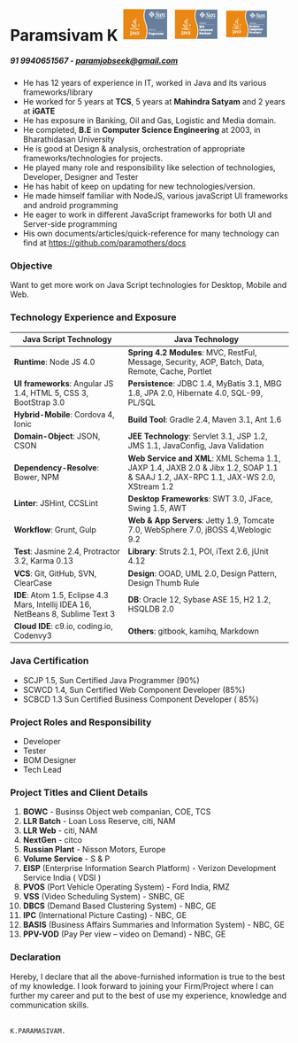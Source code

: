 
Paramsivam K                                            <img src="misc/SCJP.png" height="60" width="85" />  <img src="misc/SCWCD.png" height="60" width="85" />  <img src="misc/SCBCD.png" height="60" width="85" />
=======================================================================================================================================================================================================================================

##### 91 9940651567 - paramjobseek@gmail.com #####

* He has 12 years of experience in IT, worked in Java and its various
  frameworks/library
* He worked for 5 years at **TCS**, 5 years at **Mahindra Satyam** and 2
  years at **iGATE**
* He has exposure in Banking, Oil and Gas, Logistic and Media domain.
* He completed, **B.E** in **Computer Science Engineering** at 2003, in
  Bharathidasan University
* He is good at Design & analysis, orchestration of appropriate
  frameworks/technologies for projects.
* He played many role and responsibility like selection of technologies, Developer,  Designer and Tester
* He has habit of keep on updating for new technologies/version.
* He made himself familiar with NodeJS, various javaScript UI frameworks
  and android programming
* He eager to work in different JavaScript frameworks for both UI and
  Server-side programming
* His own documents/articles/quick-reference for many technology can
  find at https://github.com/paramothers/docs


### Objective

Want to get more work on Java Script technologies for Desktop, Mobile and Web.

### Technology Experience and Exposure

|  Java Script Technology |  Java Technology  |
| ------------------    | ------------------- |
| **Runtime**: Node JS 4.0| **Spring 4.2 Modules**: MVC, RestFul, Message, Security, AOP, Batch, Data, Remote, Cache, Portlet|
| **UI frameworks**:  Angular JS 1.4, HTML 5, CSS 3, BootStrap 3.0 | **Persistence**: JDBC 1.4, MyBatis 3.1, MBG 1.8, JPA 2.0, Hibernate 4.0, SQL-99, PL/SQL  |
| **Hybrid-Mobile**: Cordova 4, Ionic| **Build Tool**: Gradle 2.4, Maven 3.1, Ant 1.6 |
| **Domain-Object**: JSON, CSON| **JEE Technology**: Servlet 3.1, JSP 1.2, JMS 1.1, JavaConfig, Java Validation |
| **Dependency-Resolve**: Bower, NPM| **Web Service and XML**: XML Schema 1.1, JAXP 1.4, JAXB 2.0 & Jibx 1.2, SOAP 1.1 & SAAJ 1.2, JAX-RPC 1.1, JAX-WS 2.0, XStream   1.2|
| **Linter**: JSHint, CCSLint| **Desktop Frameworks**: SWT 3.0, JFace,  Swing 1.5, AWT |
| **Workflow**: Grunt, Gulp| **Web & App Servers**: Jetty 1.9, Tomcate 7.0, WebSphere 7.0, jBOSS 4,Weblogic 9.2   |
| **Test**: Jasmine 2.4, Protractor 3.2, Karma   0.13| **Library**: Struts 2.1, POI, iText 2.6, jUnit 4.12 |
| **VCS**: Git, GitHub, SVN, ClearCase | **Design**: OOAD, UML 2.0, Design Pattern, Design Thumb Rule |
| **IDE**: Atom 1.5, Eclipse 4.3 Mars, Intellij IDEA 16, NetBeans 8, Sublime Text 3| **DB**: Oracle 12, Sybase ASE 15, H2 1.2, HSQLDB  2.0 |
| **Cloud IDE**:  c9.io, coding.io, Codenvy3| **Others**: gitbook, kamihq, Markdown |


### Java Certification

* SCJP 1.5, Sun Certified Java Programmer (90%)
* SCWCD 1.4, Sun Certified Web Component Developer (85%)
* SCBCD 1.3 Sun Certified Business Component Developer ( 85%)


### Project Roles and Responsibility

* Developer
* Tester
* BOM Designer
* Tech Lead

### Project Titles and Client Details

 1. **BOWC** - Businss Object web companian, COE, TCS
 2. **LLR Batch** - Loan Loss Reserve, citi, NAM
 3. **LLR Web** - citi, NAM
 4. **NextGen** - citco
 5. **Russian Plant** - Nisson Motors, Europe
 6. **Volume Service** - S & P
 7. **EISP** (Enterprise Information Search Platform) - Verizon
    Development Service India ( VDSI )
 8. **PVOS** (Port Vehicle Operating System) - Ford India, RMZ
 9. **VSS** (Video Scheduling System) - SNBC, GE
 10. **DBCS** (Demand Based Clustering System) - NBC, GE
 11. **IPC** (International Picture Casting) - NBC, GE
 12. **BASIS** (Business Affairs Summaries and Information System) - NBC,
    GE
 13. **PPV-VOD** (Pay Per view – video on Demand) - NBC, GE




### Declaration

Hereby, I declare that all the above-furnished information is true to the
best of my knowledge. I look forward to joining your Firm/Project where
I can further my career and put to the best of use my experience,
knowledge and communication skills.

                                                                                       K.PARAMASIVAM.


